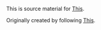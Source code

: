 This is source material for [This](https://svijsv.github.io/github-pages-eie/).

Originally created by following [This](https://github.com/skills/github-pages).
